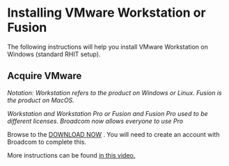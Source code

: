 # Installing VMware Workstation or Fusion

The following instructions will help you install VMware Workstation on Windows (standard RHIT setup). 

## Acquire VMware

*Notation: Workstation refers to the product on Windows or Linux. Fusion is the product on MacOS.*

*Workstation and Workstation Pro or Fusion and Fusion Pro used to be different licenses. Broadcom now allows everyone to use Pro*

Browse to the [DOWNLOAD NOW](https://www.vmware.com/products/desktop-hypervisor/workstation-and-fusion) . You will need to create an account with Broadcom to complete this.

More instructions can be found [in this video.](https://rose-hulman.hosted.panopto.com/Panopto/Pages/Viewer.aspx?id=ecbe116e-e591-4b99-bcb0-b34200ceee10)